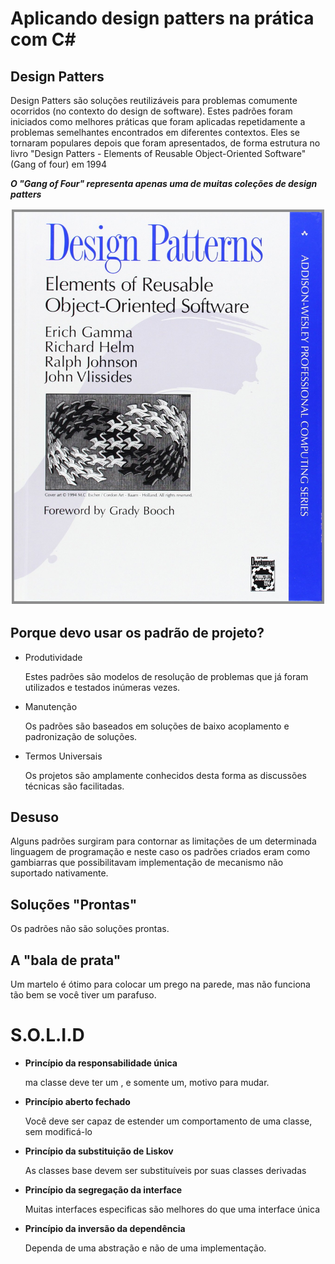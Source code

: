 # Aplicando design patters na prática com C#

## Design Patters

Design Patters são soluções reutilizáveis para problemas comumente ocorridos (no contexto do design de software). Estes padrões foram iniciados como melhores práticas que foram aplicadas repetidamente a problemas semelhantes encontrados em diferentes contextos. Eles se tornaram populares depois que foram apresentados, de forma estrutura no livro "Design Patters - Elements of Reusable Object-Oriented Software" (Gang of four) em 1994

***O "Gang of Four" representa apenas uma de muitas coleções de design patters***

![livro design patters](./img/livro.jpg)



## Porque devo usar os padrão de projeto?

- Produtividade

  Estes padrões são modelos de resolução de problemas que já foram utilizados e testados inúmeras vezes.

- Manutenção

  Os padrões são baseados em soluções de baixo acoplamento e padronização de soluções.

- Termos Universais

  Os projetos são amplamente conhecidos desta forma as discussões técnicas são facilitadas.



## Desuso

Alguns padrões surgiram para contornar as limitações de um determinada linguagem de programação e neste caso os padrões criados eram como gambiarras que possibilitavam implementação de mecanismo não suportado nativamente.



## Soluções "Prontas"

Os padrões não são soluções prontas.



## A "bala de prata"

Um martelo é ótimo para colocar um prego na parede, mas não funciona tão bem se você tiver um parafuso.



# S.O.L.I.D

- **Princípio da responsabilidade única**

  ma classe deve ter um , e somente um, motivo para mudar.

- **Princípio aberto fechado**

  Você deve ser capaz de estender um comportamento de uma classe, sem modificá-lo

- **Princípio da substituição de Liskov**

  As classes base devem ser substituíveis por suas classes derivadas

- **Princípio da segregação da interface**

  Muitas interfaces especificas são melhores do que uma interface única

- **Princípio da inversão da dependência**

  Dependa de uma abstração e não de uma implementação.